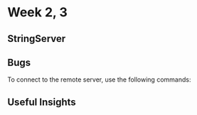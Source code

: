 # Week 2, 3

## StringServer


## Bugs
To connect to the remote server, use the following commands: 



## Useful Insights

